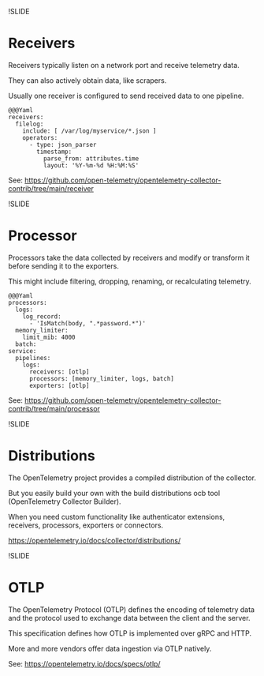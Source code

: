 !SLIDE

# Receivers

Receivers typically listen on a network port and receive telemetry data.

They can also actively obtain data, like scrapers.

Usually one receiver is configured to send received data to one pipeline.

    @@@Yaml
    receivers:
      filelog:
        include: [ /var/log/myservice/*.json ]
        operators:
          - type: json_parser
            timestamp:
              parse_from: attributes.time
              layout: '%Y-%m-%d %H:%M:%S'

See: https://github.com/open-telemetry/opentelemetry-collector-contrib/tree/main/receiver

!SLIDE

# Processor

Processors take the data collected by receivers and modify or transform it before sending it to the exporters.

This might include filtering, dropping, renaming, or recalculating telemetry.

    @@@Yaml
    processors:
      logs:
        log_record:
          - 'IsMatch(body, ".*password.*")'
      memory_limiter:
        limit_mib: 4000
      batch:
    service:
      pipelines:
        logs:
          receivers: [otlp]
          processors: [memory_limiter, logs, batch]
          exporters: [otlp]

See: https://github.com/open-telemetry/opentelemetry-collector-contrib/tree/main/processor

!SLIDE

# Distributions

The OpenTelemetry project provides a compiled distribution of the collector.

But you easily build your own with the build distributions ocb tool (OpenTelemetry Collector Builder).

When you need custom functionality like authenticator extensions, receivers, processors, exporters or connectors.

https://opentelemetry.io/docs/collector/distributions/

!SLIDE

# OTLP

The OpenTelemetry Protocol (OTLP) defines the encoding of telemetry data and the protocol used to exchange data between the client and the server.

This specification defines how OTLP is implemented over gRPC and HTTP.

More and more vendors offer data ingestion via OTLP natively.

See: https://opentelemetry.io/docs/specs/otlp/
